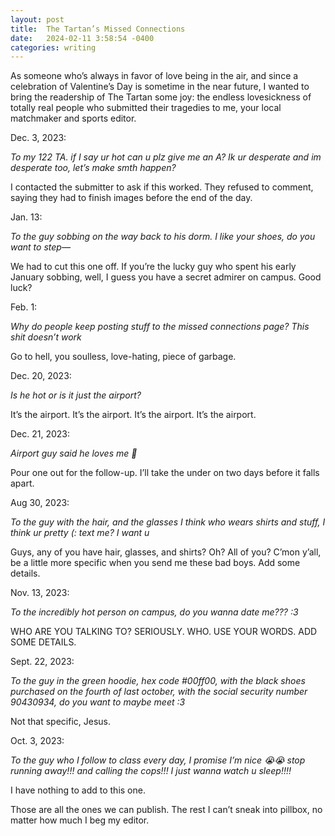 ```yaml
---
layout: post
title:  The Tartan’s Missed Connections
date:   2024-02-11 3:58:54 -0400
categories: writing
---
```



As someone who’s always in favor of love being in the air, and since a celebration of Valentine’s Day is sometime in the near future, I wanted to bring the readership of The Tartan some joy: the endless lovesickness of totally real people who submitted their tragedies to me, your local matchmaker and sports editor.

Dec. 3, 2023: 

*To my 122 TA. if I say ur hot can u plz give me an A? Ik ur desperate and im desperate too, let’s make smth happen?*

I contacted the submitter to ask if this worked. They refused to comment, saying they had to finish images before the end of the day.

Jan. 13:

*To the guy sobbing on the way back to his dorm. I like your shoes, do you want to step—*

We had to cut this one off. If you’re the lucky guy who spent his early January sobbing, well, I guess you have a secret admirer on campus. Good luck?

Feb. 1:

*Why do people keep posting stuff to the missed connections page? This shit doesn’t work*

Go to hell, you soulless, love-hating, piece of garbage. 

Dec. 20, 2023:

*Is he hot or is it just the airport?*

It’s the airport. It’s the airport. It’s the airport. It’s the airport.

Dec. 21, 2023: 

*Airport guy said he loves me 🙂*

Pour one out for the follow-up. I’ll take the under on two days before it falls apart.

Aug 30, 2023:

*To the guy with the hair, and the glasses I think who wears shirts and stuff, I think ur pretty (: text me? I want u*

Guys, any of you have hair, glasses, and shirts? Oh? All of you? C’mon y’all, be a little more specific when you send me these bad boys. Add some details.

Nov. 13, 2023:

*To the incredibly hot person on campus, do you wanna date me??? :3*

WHO ARE YOU TALKING TO? SERIOUSLY. WHO. USE YOUR WORDS. ADD SOME DETAILS.

Sept. 22, 2023:

*To the guy in the green hoodie, hex code #00ff00, with the black shoes purchased on the fourth of last october, with the social security number 90430934, do you want to maybe meet :3*

Not that specific, Jesus.

Oct. 3, 2023:

*To the guy who I follow to class every day, I promise I’m nice 😭😭 stop running away!!! and calling the cops!!! I just wanna watch u sleep!!!!*

I have nothing to add to this one.

Those are all the ones we can publish. The rest I can’t sneak into pillbox, no matter how much I beg my editor.